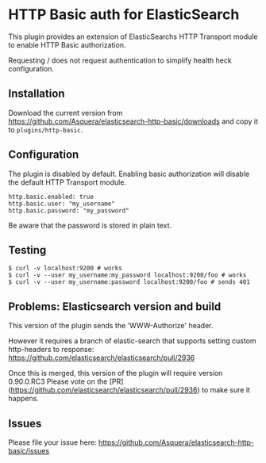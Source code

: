 # HTTP Basic auth for ElasticSearch

This plugin provides an extension of ElasticSearchs HTTP Transport module to enable HTTP Basic authorization.

Requesting / does not request authentication to simplify health heck configuration.

## Installation

Download the current version from https://github.com/Asquera/elasticsearch-http-basic/downloads and copy it to `plugins/http-basic`.
    
## Configuration

The plugin is disabled by default. Enabling basic authorization will disable the default HTTP Transport module.

```
http.basic.enabled: true
http.basic.user: "my_username"
http.basic.password: "my_password"
```

Be aware that the password is stored in plain text.

## Testing

```
$ curl -v localhost:9200 # works
$ curl -v --user my_username:my_password localhost:9200/foo # works
$ curl -v --user my_username:password localhost:9200/foo # sends 401
```

## Problems: Elasticsearch version and build

This version of the plugin sends the 'WWW-Authorize' header.

However it requires a branch of elastic-search that supports setting custom http-headers to response:
https://github.com/elasticsearch/elasticsearch/pull/2936

Once this is merged, this version of the plugin will require version 0.90.0.RC3
Please vote on the [PR] (https://github.com/elasticsearch/elasticsearch/pull/2936) to make sure it happens.

## Issues

Please file your issue here: https://github.com/Asquera/elasticsearch-http-basic/issues
